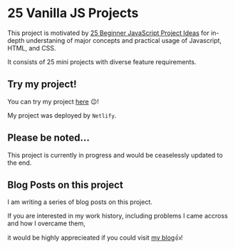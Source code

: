 # 25 Vanilla JS Projects

This project is motivated by [25 Beginner JavaScript Project Ideas](https://medium.com/@miguelznunez/25-beginner-javascript-project-ideas-993d58edfe04) for in-depth understaning of major concepts and practical usage of Javascript, HTML, and CSS.

It consists of 25 mini projects with diverse feature requirements.

## Try my project!
You can try my project [here](https://animated-pony-97da24.netlify.app) 😉!

My project was deployed by `Netlify`.

## Please be noted...
This project is currently in progress and would be ceaselessly updated to the end.

## Blog Posts on this project
I am writing a series of blog posts on this project.

If you are interested in my work history, including problems I came accross and how I overcame them, 

it would be highly apprecieated if you could visit [my blog](https://velog.io/@seungrok-yoon/Blog-25JS-Ideas-1-of-27)👍!
